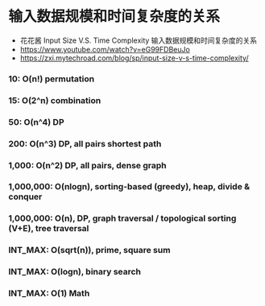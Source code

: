 # 输入数据规模和时间复杂度的关系

- 花花酱 Input Size V.S. Time Complexity 输入数据规模和时间复杂度的关系
- https://www.youtube.com/watch?v=eG99FDBeuJo
- https://zxi.mytechroad.com/blog/sp/input-size-v-s-time-complexity/

### 10: O(n!) permutation

### 15: O(2^n) combination

### 50: O(n^4) DP

### 200: O(n^3) DP, all pairs shortest path

### 1,000: O(n^2) DP, all pairs, dense graph

### 1,000,000: O(nlogn), sorting-based (greedy), heap, divide & conquer

### 1,000,000: O(n), DP, graph traversal / topological sorting (V+E), tree traversal

### INT_MAX: O(sqrt(n)), prime, square sum

### INT_MAX: O(logn), binary search

### INT_MAX: O(1) Math

